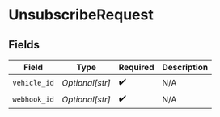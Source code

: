 # UnsubscribeRequest


## Fields

| Field              | Type               | Required           | Description        |
| ------------------ | ------------------ | ------------------ | ------------------ |
| `vehicle_id`       | *Optional[str]*    | :heavy_check_mark: | N/A                |
| `webhook_id`       | *Optional[str]*    | :heavy_check_mark: | N/A                |